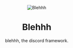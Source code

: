 <div align="center">
    <img src="https://media.discordapp.net/attachments/1042307139424751687/1072842820345413763/cover3.png?width=1024&height=480" alt="Blehhh">
    <h1 style="text-decoration: none;">Blehhh</h1>
    <p>blehhh, the discord framework.</p>
</div>